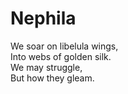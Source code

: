 # Nephila
We soar on libelula wings,   
Into webs of golden silk.   
We may struggle,   
But how they gleam.  
